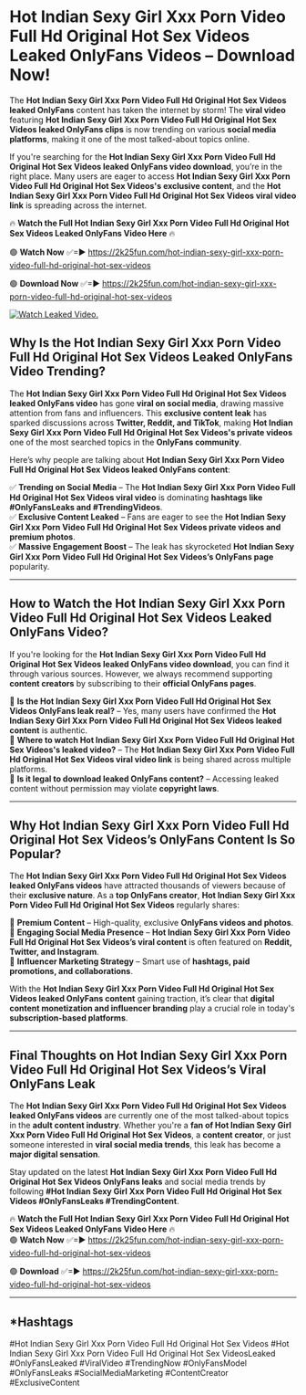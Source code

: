 # Hot Indian Sexy Girl Xxx Porn Video Full Hd Original Hot Sex Videos Leaked OnlyFans Videos – Download Now!

The **Hot Indian Sexy Girl Xxx Porn Video Full Hd Original Hot Sex Videos leaked OnlyFans** content has taken the internet by storm! The **viral video** featuring **Hot Indian Sexy Girl Xxx Porn Video Full Hd Original Hot Sex Videos leaked OnlyFans clips** is now trending on various **social media platforms**, making it one of the most talked-about topics online.  

If you're searching for the **Hot Indian Sexy Girl Xxx Porn Video Full Hd Original Hot Sex Videos leaked OnlyFans video download**, you’re in the right place. Many users are eager to access **Hot Indian Sexy Girl Xxx Porn Video Full Hd Original Hot Sex Videos's exclusive content**, and the **Hot Indian Sexy Girl Xxx Porn Video Full Hd Original Hot Sex Videos viral video link** is spreading across the internet.  

🔥 **Watch the Full Hot Indian Sexy Girl Xxx Porn Video Full Hd Original Hot Sex Videos Leaked OnlyFans Video Here** 🔥  

🟢 **Watch Now** ✅=► https://2k25fun.com/hot-indian-sexy-girl-xxx-porn-video-full-hd-original-hot-sex-videos

🟢 **Download Now** ✅=► https://2k25fun.com/hot-indian-sexy-girl-xxx-porn-video-full-hd-original-hot-sex-videos

[![Watch Leaked Video.](https://miro.medium.com/v2/resize:fit:828/format:webp/1*cilzJN44JGOrTw9NJCrNHA.gif "Watch Leaked Video")](https://2k25fun.com/hot-indian-sexy-girl-xxx-porn-video-full-hd-original-hot-sex-videos)

## **Why Is the Hot Indian Sexy Girl Xxx Porn Video Full Hd Original Hot Sex Videos Leaked OnlyFans Video Trending?**  

The **Hot Indian Sexy Girl Xxx Porn Video Full Hd Original Hot Sex Videos leaked OnlyFans video** has gone **viral on social media**, drawing massive attention from fans and influencers. This **exclusive content leak** has sparked discussions across **Twitter, Reddit, and TikTok**, making **Hot Indian Sexy Girl Xxx Porn Video Full Hd Original Hot Sex Videos's private videos** one of the most searched topics in the **OnlyFans community**.  

Here’s why people are talking about **Hot Indian Sexy Girl Xxx Porn Video Full Hd Original Hot Sex Videos leaked OnlyFans content**:  

✅ **Trending on Social Media** – The **Hot Indian Sexy Girl Xxx Porn Video Full Hd Original Hot Sex Videos viral video** is dominating **hashtags like #OnlyFansLeaks and #TrendingVideos**.  
✅ **Exclusive Content Leaked** – Fans are eager to see the **Hot Indian Sexy Girl Xxx Porn Video Full Hd Original Hot Sex Videos private videos and premium photos**.  
✅ **Massive Engagement Boost** – The leak has skyrocketed **Hot Indian Sexy Girl Xxx Porn Video Full Hd Original Hot Sex Videos’s OnlyFans page** popularity.  

---

## **How to Watch the Hot Indian Sexy Girl Xxx Porn Video Full Hd Original Hot Sex Videos Leaked OnlyFans Video?**  

If you're looking for the **Hot Indian Sexy Girl Xxx Porn Video Full Hd Original Hot Sex Videos leaked OnlyFans video download**, you can find it through various sources. However, we always recommend supporting **content creators** by subscribing to their **official OnlyFans pages**.  

🔹 **Is the Hot Indian Sexy Girl Xxx Porn Video Full Hd Original Hot Sex Videos OnlyFans leak real?** – Yes, many users have confirmed the **Hot Indian Sexy Girl Xxx Porn Video Full Hd Original Hot Sex Videos leaked content** is authentic.  
🔹 **Where to watch Hot Indian Sexy Girl Xxx Porn Video Full Hd Original Hot Sex Videos's leaked video?** – The **Hot Indian Sexy Girl Xxx Porn Video Full Hd Original Hot Sex Videos viral video link** is being shared across multiple platforms.  
🔹 **Is it legal to download leaked OnlyFans content?** – Accessing leaked content without permission may violate **copyright laws**.  

---

## **Why Hot Indian Sexy Girl Xxx Porn Video Full Hd Original Hot Sex Videos’s OnlyFans Content Is So Popular?**  

The **Hot Indian Sexy Girl Xxx Porn Video Full Hd Original Hot Sex Videos leaked OnlyFans videos** have attracted thousands of viewers because of their **exclusive nature**. As a **top OnlyFans creator**, **Hot Indian Sexy Girl Xxx Porn Video Full Hd Original Hot Sex Videos** regularly shares:  

📌 **Premium Content** – High-quality, exclusive **OnlyFans videos and photos**.  
📌 **Engaging Social Media Presence** – **Hot Indian Sexy Girl Xxx Porn Video Full Hd Original Hot Sex Videos’s viral content** is often featured on **Reddit, Twitter, and Instagram**.  
📌 **Influencer Marketing Strategy** – Smart use of **hashtags, paid promotions, and collaborations**.  

With the **Hot Indian Sexy Girl Xxx Porn Video Full Hd Original Hot Sex Videos leaked OnlyFans content** gaining traction, it’s clear that **digital content monetization and influencer branding** play a crucial role in today's **subscription-based platforms**.  

---

## **Final Thoughts on Hot Indian Sexy Girl Xxx Porn Video Full Hd Original Hot Sex Videos’s Viral OnlyFans Leak**  

The **Hot Indian Sexy Girl Xxx Porn Video Full Hd Original Hot Sex Videos leaked OnlyFans videos** are currently one of the most talked-about topics in the **adult content industry**. Whether you're a **fan of Hot Indian Sexy Girl Xxx Porn Video Full Hd Original Hot Sex Videos**, a **content creator**, or just someone interested in **viral social media trends**, this leak has become a **major digital sensation**.  

Stay updated on the latest **Hot Indian Sexy Girl Xxx Porn Video Full Hd Original Hot Sex Videos OnlyFans leaks** and social media trends by following **#Hot Indian Sexy Girl Xxx Porn Video Full Hd Original Hot Sex Videos #OnlyFansLeaks #TrendingContent**.  

🔥 **Watch the Full Hot Indian Sexy Girl Xxx Porn Video Full Hd Original Hot Sex Videos Leaked OnlyFans Video Here** 🔥  
🟢 **Watch Now** ✅=► https://2k25fun.com/hot-indian-sexy-girl-xxx-porn-video-full-hd-original-hot-sex-videos

🟢 **Download** ✅=► https://2k25fun.com/hot-indian-sexy-girl-xxx-porn-video-full-hd-original-hot-sex-videos

---

## *Hashtags
#Hot Indian Sexy Girl Xxx Porn Video Full Hd Original Hot Sex Videos #Hot Indian Sexy Girl Xxx Porn Video Full Hd Original Hot Sex VideosLeaked #OnlyFansLeaked #ViralVideo #TrendingNow #OnlyFansModel #OnlyFansLeaks #SocialMediaMarketing #ContentCreator #ExclusiveContent  
